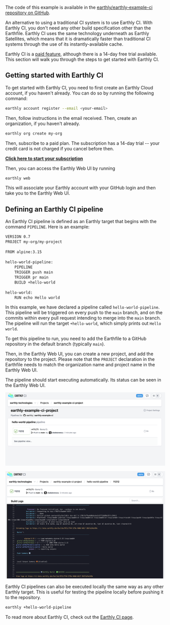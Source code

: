 The code of this example is available in the [earthly/earthly-example-ci repository on GitHub](https://github.com/earthly/earthly-example-ci).

An alternative to using a traditional CI system is to use Earthly CI. With Earthly CI, you don't need any other build specification other than the Earthfile. Earthly CI uses the same technology underneath as Earthly Satellites, which means that it is dramatically faster than traditional CI systems through the use of its instantly-available cache.

Earthly CI is a [paid feature](https://earthly.dev/pricing), although there is a 14-day free trial available. This section will walk you through the steps to get started with Earthly CI.

## Getting started with Earthly CI

To get started with Earthly CI, you need to first create an Earthly Cloud account, if you haven't already. You can do so by running the following command:

```bash
earthly account register --email <your-email>
```

Then, follow instructions in the email received. Then, create an organization, if you haven't already.

```bash
earthly org create my-org
```

Then, subscribe to a paid plan. The subscription has a 14-day trial -- your credit card is not charged if you cancel before then.

[**Click here to start your subscription**](https://buy.stripe.com/dR6g2Qect2Nn5KE3cf)

Then, you can access the Earthly Web UI by running

```bash
earthly web
```

This will associate your Earthly account with your GitHub login and then take you to the Earthly Web UI.

## Defining an Earthly CI pipeline

An Earthly CI pipeline is defined as an Earthly target that begins with the command `PIPELINE`. Here is an example:

```Earthfile
VERSION 0.7
PROJECT my-org/my-project

FROM alpine:3.15

hello-world-pipeline:
    PIPELINE
    TRIGGER push main
    TRIGGER pr main
    BUILD +hello-world

hello-world:
    RUN echo Hello world
```

In this example, we have declared a pipeline called `hello-world-pipeline`. This pipeline will be triggered on every push to the `main` branch, and on the commits within every pull request intending to merge into the `main` branch. The pipeline will run the target `+hello-world`, which simply prints out `Hello world`.

To get this pipeline to run, you need to add the Earthfile to a GitHub repository in the default branch (typically `main`).

Then, in the Earthly Web UI, you can create a new project, and add the repository to the project. Please note that the `PROJECT` declaration in the Earthfile needs to match the organization name and project name in the Earthly Web UI.

The pipeline should start executing automatically. Its status can be seen in the Earthly Web UI.

![Earthly CI pipeline summary](./img/status-1.png)

![Earthly CI pipeline detail](./img/status-2.png)

Earthly CI pipelines can also be executed locally the same way as any other Earthly target. This is useful for testing the pipeline locally before pushing it to the repository.

```bash
earthly +hello-world-pipeline
```

To read more about Earthly CI, check out the [Earthly CI page](../cloud/earthly-ci.md).
